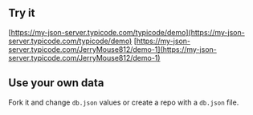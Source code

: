 ## Try it

[https://my-json-server.typicode.com/typicode/demo](https://my-json-server.typicode.com/typicode/demo)
[https://my-json-server.typicode.com/JerryMouse812/demo-1](https://my-json-server.typicode.com/JerryMouse812/demo-1)

## Use your own data

Fork it and change `db.json` values or create a repo with a `db.json` file.
